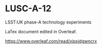 # LUSC-A-12
LSST:UK phase-A technology experiments

LaTex document edited in Overleaf.

https://www.overleaf.com/read/xjpxjdgwncrx
